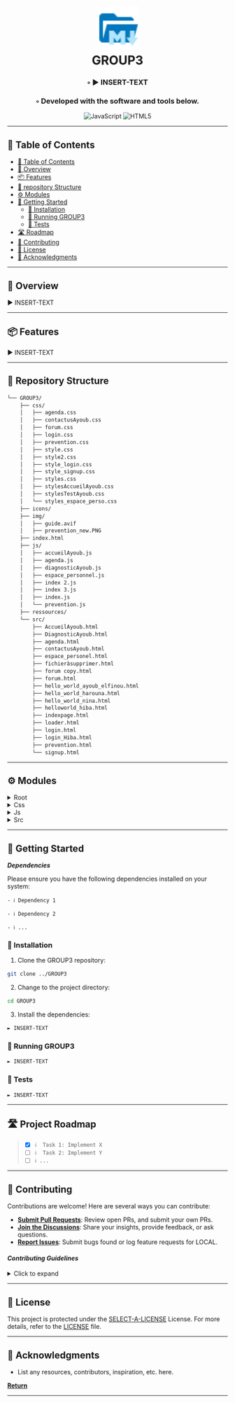 <div align="center">
<h1 align="center">
<img src="https://raw.githubusercontent.com/PKief/vscode-material-icon-theme/ec559a9f6bfd399b82bb44393651661b08aaf7ba/icons/folder-markdown-open.svg" width="100" />
<br>GROUP3</h1>
<h3>◦ ► INSERT-TEXT</h3>
<h3>◦ Developed with the software and tools below.</h3>

<p align="center">
<img src="https://img.shields.io/badge/JavaScript-F7DF1E.svg?style=flat-square&logo=JavaScript&logoColor=black" alt="JavaScript" />
<img src="https://img.shields.io/badge/HTML5-E34F26.svg?style=flat-square&logo=HTML5&logoColor=white" alt="HTML5" />
</p>
</div>

---

## 📖 Table of Contents
- [📖 Table of Contents](#-table-of-contents)
- [📍 Overview](#-overview)
- [📦 Features](#-features)
- [📂 repository Structure](#-repository-structure)
- [⚙️ Modules](#modules)
- [🚀 Getting Started](#-getting-started)
    - [🔧 Installation](#-installation)
    - [🤖 Running GROUP3](#-running-GROUP3)
    - [🧪 Tests](#-tests)
- [🛣 Roadmap](#-roadmap)
- [🤝 Contributing](#-contributing)
- [📄 License](#-license)
- [👏 Acknowledgments](#-acknowledgments)

---


## 📍 Overview

► INSERT-TEXT

---

## 📦 Features

► INSERT-TEXT

---


## 📂 Repository Structure

```sh
└── GROUP3/
    ├── css/
    │   ├── agenda.css
    │   ├── contactusAyoub.css
    │   ├── forum.css
    │   ├── login.css
    │   ├── prevention.css
    │   ├── style.css
    │   ├── style2.css
    │   ├── style_login.css
    │   ├── style_signup.css
    │   ├── styles.css
    │   ├── stylesAccueilAyoub.css
    │   ├── stylesTestAyoub.css
    │   └── styles_espace_perso.css
    ├── icons/
    ├── img/
    │   ├── guide.avif
    │   ├── prevention_new.PNG
    ├── index.html
    ├── js/
    │   ├── accueilAyoub.js
    │   ├── agenda.js
    │   ├── diagnosticAyoub.js
    │   ├── espace_personnel.js
    │   ├── index 2.js
    │   ├── index 3.js
    │   ├── index.js
    │   └── prevention.js
    ├── ressources/
    └── src/
        ├── AccueilAyoub.html
        ├── DiagnosticAyoub.html
        ├── agenda.html
        ├── contactusAyoub.html
        ├── espace_personel.html
        ├── fichieràsupprimer.html
        ├── forum copy.html
        ├── forum.html
        ├── hello_world_ayoub_elfinou.html
        ├── hello_world_harouna.html
        ├── hello_world_nina.html
        ├── helloworld_hiba.html
        ├── indexpage.html
        ├── loader.html
        ├── login.html
        ├── login_Hiba.html
        ├── prevention.html
        └── signup.html

```

---


## ⚙️ Modules

<details closed><summary>Root</summary>

| File                 | Summary       |
| ---                  | ---           |
| [index.html]({file}) | ► INSERT-TEXT |

</details>

<details closed><summary>Css</summary>

| File                              | Summary       |
| ---                               | ---           |
| [stylesTestAyoub.css]({file})     | ► INSERT-TEXT |
| [styles_espace_perso.css]({file}) | ► INSERT-TEXT |
| [style2.css]({file})              | ► INSERT-TEXT |
| [styles.css]({file})              | ► INSERT-TEXT |
| [forum.css]({file})               | ► INSERT-TEXT |
| [login.css]({file})               | ► INSERT-TEXT |
| [stylesAccueilAyoub.css]({file})  | ► INSERT-TEXT |
| [agenda.css]({file})              | ► INSERT-TEXT |
| [style.css]({file})               | ► INSERT-TEXT |
| [prevention.css]({file})          | ► INSERT-TEXT |
| [contactusAyoub.css]({file})      | ► INSERT-TEXT |
| [style_login.css]({file})         | ► INSERT-TEXT |
| [style_signup.css]({file})        | ► INSERT-TEXT |

</details>

<details closed><summary>Js</summary>

| File                          | Summary       |
| ---                           | ---           |
| [diagnosticAyoub.js]({file})  | ► INSERT-TEXT |
| [agenda.js]({file})           | ► INSERT-TEXT |
| [index.js]({file})            | ► INSERT-TEXT |
| [index 3.js]({file})          | ► INSERT-TEXT |
| [index 2.js]({file})          | ► INSERT-TEXT |
| [accueilAyoub.js]({file})     | ► INSERT-TEXT |
| [espace_personnel.js]({file}) | ► INSERT-TEXT |
| [prevention.js]({file})       | ► INSERT-TEXT |

</details>

<details closed><summary>Src</summary>

| File                                     | Summary       |
| ---                                      | ---           |
| [espace_personel.html]({file})           | ► INSERT-TEXT |
| [helloworld_hiba.html]({file})           | ► INSERT-TEXT |
| [hello_world_harouna.html]({file})       | ► INSERT-TEXT |
| [AccueilAyoub.html]({file})              | ► INSERT-TEXT |
| [DiagnosticAyoub.html]({file})           | ► INSERT-TEXT |
| [contactusAyoub.html]({file})            | ► INSERT-TEXT |
| [loader.html]({file})                    | ► INSERT-TEXT |
| [hello_world_nina.html]({file})          | ► INSERT-TEXT |
| [login.html]({file})                     | ► INSERT-TEXT |
| [forum.html]({file})                     | ► INSERT-TEXT |
| [agenda.html]({file})                    | ► INSERT-TEXT |
| [fichieràsupprimer.html]({file})         | ► INSERT-TEXT |
| [forum copy.html]({file})                | ► INSERT-TEXT |
| [indexpage.html]({file})                 | ► INSERT-TEXT |
| [hello_world_ayoub_elfinou.html]({file}) | ► INSERT-TEXT |
| [login_Hiba.html]({file})                | ► INSERT-TEXT |
| [signup.html]({file})                    | ► INSERT-TEXT |
| [prevention.html]({file})                | ► INSERT-TEXT |

</details>

---

## 🚀 Getting Started

***Dependencies***

Please ensure you have the following dependencies installed on your system:

`- ℹ️ Dependency 1`

`- ℹ️ Dependency 2`

`- ℹ️ ...`

### 🔧 Installation

1. Clone the GROUP3 repository:
```sh
git clone ../GROUP3
```

2. Change to the project directory:
```sh
cd GROUP3
```

3. Install the dependencies:
```sh
► INSERT-TEXT
```

### 🤖 Running GROUP3

```sh
► INSERT-TEXT
```

### 🧪 Tests
```sh
► INSERT-TEXT
```

---


## 🛣 Project Roadmap

> - [X] `ℹ️  Task 1: Implement X`
> - [ ] `ℹ️  Task 2: Implement Y`
> - [ ] `ℹ️ ...`


---

## 🤝 Contributing

Contributions are welcome! Here are several ways you can contribute:

- **[Submit Pull Requests](https://github.com/local/GROUP3/blob/main/CONTRIBUTING.md)**: Review open PRs, and submit your own PRs.
- **[Join the Discussions](https://github.com/local/GROUP3/discussions)**: Share your insights, provide feedback, or ask questions.
- **[Report Issues](https://github.com/local/GROUP3/issues)**: Submit bugs found or log feature requests for LOCAL.

#### *Contributing Guidelines*

<details closed>
<summary>Click to expand</summary>

1. **Fork the Repository**: Start by forking the project repository to your GitHub account.
2. **Clone Locally**: Clone the forked repository to your local machine using a Git client.
   ```sh
   git clone <your-forked-repo-url>
   ```
3. **Create a New Branch**: Always work on a new branch, giving it a descriptive name.
   ```sh
   git checkout -b new-feature-x
   ```
4. **Make Your Changes**: Develop and test your changes locally.
5. **Commit Your Changes**: Commit with a clear and concise message describing your updates.
   ```sh
   git commit -m 'Implemented new feature x.'
   ```
6. **Push to GitHub**: Push the changes to your forked repository.
   ```sh
   git push origin new-feature-x
   ```
7. **Submit a Pull Request**: Create a PR against the original project repository. Clearly describe the changes and their motivations.

Once your PR is reviewed and approved, it will be merged into the main branch.

</details>

---

## 📄 License


This project is protected under the [SELECT-A-LICENSE](https://choosealicense.com/licenses) License. For more details, refer to the [LICENSE](https://choosealicense.com/licenses/) file.

---

## 👏 Acknowledgments

- List any resources, contributors, inspiration, etc. here.

[**Return**](#Top)

---

